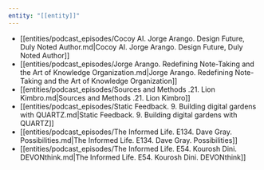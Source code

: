 ```yaml
---
entity: "[[entity]]"
---
```

- [[entities/podcast_episodes/Cocoy AI. Jorge Arango. Design Future, Duly Noted Author.md|Cocoy AI. Jorge Arango. Design Future, Duly Noted Author]]
- [[entities/podcast_episodes/Jorge Arango. Redefining Note-Taking and the Art of Knowledge Organization.md|Jorge Arango. Redefining Note-Taking and the Art of Knowledge Organization]]
- [[entities/podcast_episodes/Sources and Methods .21. Lion Kimbro.md|Sources and Methods .21. Lion Kimbro]]
- [[entities/podcast_episodes/Static Feedback. 9. Building digital gardens with QUARTZ.md|Static Feedback. 9. Building digital gardens with QUARTZ]]
- [[entities/podcast_episodes/The Informed Life. E134. Dave Gray. Possibilities.md|The Informed Life. E134. Dave Gray. Possibilities]]
- [[entities/podcast_episodes/The Informed Life. E54. Kourosh Dini. DEVONthink.md|The Informed Life. E54. Kourosh Dini. DEVONthink]]
